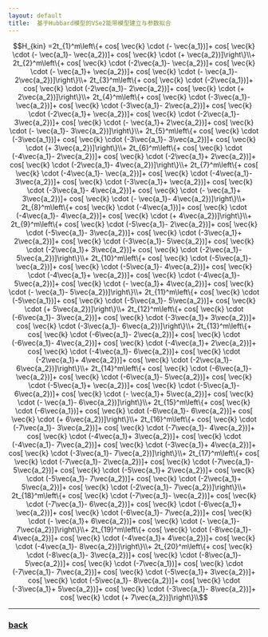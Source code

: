 ```yaml
---
layout: default
title:  基于Hubbard模型的VSe2能带模型建立与参数拟合
---
```


$$H_{kin} =2t_{1}^m\left\{+ cos[ \vec{k} \cdot (- \vec{a_1})]+ cos[ \vec{k} \cdot (- \vec{a_1}- \vec{a_2})]+ cos[ \vec{k} \cdot (+ \vec{a_2})]\right\}\\+ 2t_{2}^m\left\{+ cos[ \vec{k} \cdot (-2\vec{a_1}- \vec{a_2})]+ cos[ \vec{k} \cdot (- \vec{a_1}+ \vec{a_2})]+ cos[ \vec{k} \cdot (- \vec{a_1}- 2\vec{a_2})]\right\}\\+ 2t_{3}^m\left\{+ cos[ \vec{k} \cdot (-2\vec{a_1})]+ cos[ \vec{k} \cdot (-2\vec{a_1}- 2\vec{a_2})]+ cos[ \vec{k} \cdot (+ 2\vec{a_2})]\right\}\\+ 2t_{4}^m\left\{+ cos[ \vec{k} \cdot (-3\vec{a_1}- \vec{a_2})]+ cos[ \vec{k} \cdot (-3\vec{a_1}- 2\vec{a_2})]+ cos[ \vec{k} \cdot (-2\vec{a_1}+ \vec{a_2})]+ cos[ \vec{k} \cdot (-2\vec{a_1}- 3\vec{a_2})]+ cos[ \vec{k} \cdot (- \vec{a_1}+ 2\vec{a_2})]+ cos[ \vec{k} \cdot (- \vec{a_1}- 3\vec{a_2})]\right\}\\+ 2t_{5}^m\left\{+ cos[ \vec{k} \cdot (-3\vec{a_1})]+ cos[ \vec{k} \cdot (-3\vec{a_1}- 3\vec{a_2})]+ cos[ \vec{k} \cdot (+ 3\vec{a_2})]\right\}\\+ 2t_{6}^m\left\{+ cos[ \vec{k} \cdot (-4\vec{a_1}- 2\vec{a_2})]+ cos[ \vec{k} \cdot (-2\vec{a_1}+ 2\vec{a_2})]+ cos[ \vec{k} \cdot (-2\vec{a_1}- 4\vec{a_2})]\right\}\\+ 2t_{7}^m\left\{+ cos[ \vec{k} \cdot (-4\vec{a_1}- \vec{a_2})]+ cos[ \vec{k} \cdot (-4\vec{a_1}- 3\vec{a_2})]+ cos[ \vec{k} \cdot (-3\vec{a_1}+ \vec{a_2})]+ cos[ \vec{k} \cdot (-3\vec{a_1}- 4\vec{a_2})]+ cos[ \vec{k} \cdot (- \vec{a_1}+ 3\vec{a_2})]+ cos[ \vec{k} \cdot (- \vec{a_1}- 4\vec{a_2})]\right\}\\+ 2t_{8}^m\left\{+ cos[ \vec{k} \cdot (-4\vec{a_1})]+ cos[ \vec{k} \cdot (-4\vec{a_1}- 4\vec{a_2})]+ cos[ \vec{k} \cdot (+ 4\vec{a_2})]\right\}\\+ 2t_{9}^m\left\{+ cos[ \vec{k} \cdot (-5\vec{a_1}- 2\vec{a_2})]+ cos[ \vec{k} \cdot (-5\vec{a_1}- 3\vec{a_2})]+ cos[ \vec{k} \cdot (-3\vec{a_1}+ 2\vec{a_2})]+ cos[ \vec{k} \cdot (-3\vec{a_1}- 5\vec{a_2})]+ cos[ \vec{k} \cdot (-2\vec{a_1}+ 3\vec{a_2})]+ cos[ \vec{k} \cdot (-2\vec{a_1}- 5\vec{a_2})]\right\}\\+ 2t_{10}^m\left\{+ cos[ \vec{k} \cdot (-5\vec{a_1}- \vec{a_2})]+ cos[ \vec{k} \cdot (-5\vec{a_1}- 4\vec{a_2})]+ cos[ \vec{k} \cdot (-4\vec{a_1}+ \vec{a_2})]+ cos[ \vec{k} \cdot (-4\vec{a_1}- 5\vec{a_2})]+ cos[ \vec{k} \cdot (- \vec{a_1}+ 4\vec{a_2})]+ cos[ \vec{k} \cdot (- \vec{a_1}- 5\vec{a_2})]\right\}\\+ 2t_{11}^m\left\{+ cos[ \vec{k} \cdot (-5\vec{a_1})]+ cos[ \vec{k} \cdot (-5\vec{a_1}- 5\vec{a_2})]+ cos[ \vec{k} \cdot (+ 5\vec{a_2})]\right\}\\+ 2t_{12}^m\left\{+ cos[ \vec{k} \cdot (-6\vec{a_1}- 3\vec{a_2})]+ cos[ \vec{k} \cdot (-3\vec{a_1}+ 3\vec{a_2})]+ cos[ \vec{k} \cdot (-3\vec{a_1}- 6\vec{a_2})]\right\}\\+ 2t_{13}^m\left\{+ cos[ \vec{k} \cdot (-6\vec{a_1}- 2\vec{a_2})]+ cos[ \vec{k} \cdot (-6\vec{a_1}- 4\vec{a_2})]+ cos[ \vec{k} \cdot (-4\vec{a_1}+ 2\vec{a_2})]+ cos[ \vec{k} \cdot (-4\vec{a_1}- 6\vec{a_2})]+ cos[ \vec{k} \cdot (-2\vec{a_1}+ 4\vec{a_2})]+ cos[ \vec{k} \cdot (-2\vec{a_1}- 6\vec{a_2})]\right\}\\+ 2t_{14}^m\left\{+ cos[ \vec{k} \cdot (-6\vec{a_1}- \vec{a_2})]+ cos[ \vec{k} \cdot (-6\vec{a_1}- 5\vec{a_2})]+ cos[ \vec{k} \cdot (-5\vec{a_1}+ \vec{a_2})]+ cos[ \vec{k} \cdot (-5\vec{a_1}- 6\vec{a_2})]+ cos[ \vec{k} \cdot (- \vec{a_1}+ 5\vec{a_2})]+ cos[ \vec{k} \cdot (- \vec{a_1}- 6\vec{a_2})]\right\}\\+ 2t_{15}^m\left\{+ cos[ \vec{k} \cdot (-6\vec{a_1})]+ cos[ \vec{k} \cdot (-6\vec{a_1}- 6\vec{a_2})]+ cos[ \vec{k} \cdot (+ 6\vec{a_2})]\right\}\\+ 2t_{16}^m\left\{+ cos[ \vec{k} \cdot (-7\vec{a_1}- 3\vec{a_2})]+ cos[ \vec{k} \cdot (-7\vec{a_1}- 4\vec{a_2})]+ cos[ \vec{k} \cdot (-4\vec{a_1}+ 3\vec{a_2})]+ cos[ \vec{k} \cdot (-4\vec{a_1}- 7\vec{a_2})]+ cos[ \vec{k} \cdot (-3\vec{a_1}+ 4\vec{a_2})]+ cos[ \vec{k} \cdot (-3\vec{a_1}- 7\vec{a_2})]\right\}\\+ 2t_{17}^m\left\{+ cos[ \vec{k} \cdot (-7\vec{a_1}- 2\vec{a_2})]+ cos[ \vec{k} \cdot (-7\vec{a_1}- 5\vec{a_2})]+ cos[ \vec{k} \cdot (-5\vec{a_1}+ 2\vec{a_2})]+ cos[ \vec{k} \cdot (-5\vec{a_1}- 7\vec{a_2})]+ cos[ \vec{k} \cdot (-2\vec{a_1}+ 5\vec{a_2})]+ cos[ \vec{k} \cdot (-2\vec{a_1}- 7\vec{a_2})]\right\}\\+ 2t_{18}^m\left\{+ cos[ \vec{k} \cdot (-7\vec{a_1}- \vec{a_2})]+ cos[ \vec{k} \cdot (-7\vec{a_1}- 6\vec{a_2})]+ cos[ \vec{k} \cdot (-6\vec{a_1}+ \vec{a_2})]+ cos[ \vec{k} \cdot (-6\vec{a_1}- 7\vec{a_2})]+ cos[ \vec{k} \cdot (- \vec{a_1}+ 6\vec{a_2})]+ cos[ \vec{k} \cdot (- \vec{a_1}- 7\vec{a_2})]\right\}\\+ 2t_{19}^m\left\{+ cos[ \vec{k} \cdot (-8\vec{a_1}- 4\vec{a_2})]+ cos[ \vec{k} \cdot (-4\vec{a_1}+ 4\vec{a_2})]+ cos[ \vec{k} \cdot (-4\vec{a_1}- 8\vec{a_2})]\right\}\\+ 2t_{20}^m\left\{+ cos[ \vec{k} \cdot (-8\vec{a_1}- 3\vec{a_2})]+ cos[ \vec{k} \cdot (-8\vec{a_1}- 5\vec{a_2})]+ cos[ \vec{k} \cdot (-7\vec{a_1})]+ cos[ \vec{k} \cdot (-7\vec{a_1}- 7\vec{a_2})]+ cos[ \vec{k} \cdot (-5\vec{a_1}+ 3\vec{a_2})]+ cos[ \vec{k} \cdot (-5\vec{a_1}- 8\vec{a_2})]+ cos[ \vec{k} \cdot (-3\vec{a_1}+ 5\vec{a_2})]+ cos[ \vec{k} \cdot (-3\vec{a_1}- 8\vec{a_2})]+ cos[ \vec{k} \cdot (+ 7\vec{a_2})]\right\}\\$$

* * *
### [back](/research/VSe2_Hubbard_Model)